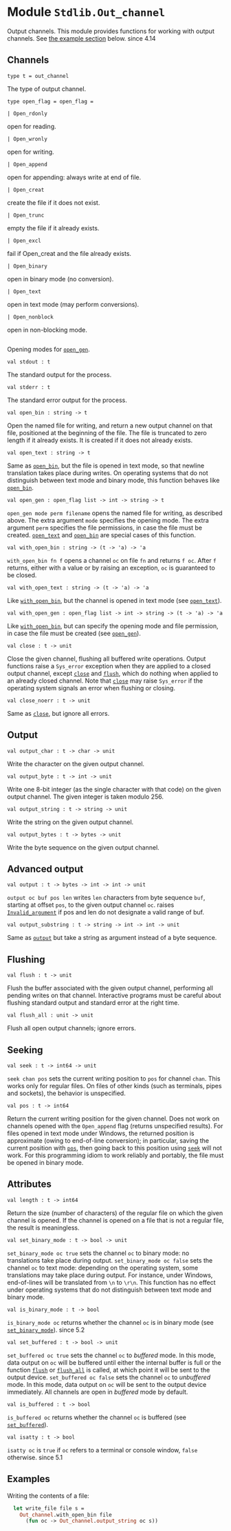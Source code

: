 # Module `Stdlib.Out_channel`
Output channels.
This module provides functions for working with output channels.
See [the example section](./#examples) below.
since 4.14
## Channels
```
type t = out_channel
```
The type of output channel.
```
type open_flag = open_flag = 
```
```
| Open_rdonly
```
open for reading.
```
| Open_wronly
```
open for writing.
```
| Open_append
```
open for appending: always write at end of file.
```
| Open_creat
```
create the file if it does not exist.
```
| Open_trunc
```
empty the file if it already exists.
```
| Open_excl
```
fail if Open\_creat and the file already exists.
```
| Open_binary
```
open in binary mode (no conversion).
```
| Open_text
```
open in text mode (may perform conversions).
```
| Open_nonblock
```
open in non-blocking mode.
```

```
Opening modes for [`open_gen`](./#val-open_gen).
```
val stdout : t
```
The standard output for the process.
```
val stderr : t
```
The standard error output for the process.
```
val open_bin : string -> t
```
Open the named file for writing, and return a new output channel on that file, positioned at the beginning of the file. The file is truncated to zero length if it already exists. It is created if it does not already exists.
```
val open_text : string -> t
```
Same as [`open_bin`](./#val-open_bin), but the file is opened in text mode, so that newline translation takes place during writes. On operating systems that do not distinguish between text mode and binary mode, this function behaves like [`open_bin`](./#val-open_bin).
```
val open_gen : open_flag list -> int -> string -> t
```
`open_gen mode perm filename` opens the named file for writing, as described above. The extra argument `mode` specifies the opening mode. The extra argument `perm` specifies the file permissions, in case the file must be created. [`open_text`](./#val-open_text) and [`open_bin`](./#val-open_bin) are special cases of this function.
```
val with_open_bin : string -> (t -> 'a) -> 'a
```
`with_open_bin fn f` opens a channel `oc` on file `fn` and returns `f oc`. After `f` returns, either with a value or by raising an exception, `oc` is guaranteed to be closed.
```
val with_open_text : string -> (t -> 'a) -> 'a
```
Like [`with_open_bin`](./#val-with_open_bin), but the channel is opened in text mode (see [`open_text`](./#val-open_text)).
```
val with_open_gen : open_flag list -> int -> string -> (t -> 'a) -> 'a
```
Like [`with_open_bin`](./#val-with_open_bin), but can specify the opening mode and file permission, in case the file must be created (see [`open_gen`](./#val-open_gen)).
```
val close : t -> unit
```
Close the given channel, flushing all buffered write operations. Output functions raise a `Sys_error` exception when they are applied to a closed output channel, except [`close`](./#val-close) and [`flush`](./#val-flush), which do nothing when applied to an already closed channel. Note that [`close`](./#val-close) may raise `Sys_error` if the operating system signals an error when flushing or closing.
```
val close_noerr : t -> unit
```
Same as [`close`](./#val-close), but ignore all errors.
## Output
```
val output_char : t -> char -> unit
```
Write the character on the given output channel.
```
val output_byte : t -> int -> unit
```
Write one 8-bit integer (as the single character with that code) on the given output channel. The given integer is taken modulo 256.
```
val output_string : t -> string -> unit
```
Write the string on the given output channel.
```
val output_bytes : t -> bytes -> unit
```
Write the byte sequence on the given output channel.
## Advanced output
```
val output : t -> bytes -> int -> int -> unit
```
`output oc buf pos len` writes `len` characters from byte sequence `buf`, starting at offset `pos`, to the given output channel `oc`.
raises [`Invalid_argument`](./Stdlib.md#exception-Invalid_argument) if pos and len do not designate a valid range of buf.
```
val output_substring : t -> string -> int -> int -> unit
```
Same as [`output`](./#val-output) but take a string as argument instead of a byte sequence.
## Flushing
```
val flush : t -> unit
```
Flush the buffer associated with the given output channel, performing all pending writes on that channel. Interactive programs must be careful about flushing standard output and standard error at the right time.
```
val flush_all : unit -> unit
```
Flush all open output channels; ignore errors.
## Seeking
```
val seek : t -> int64 -> unit
```
`seek chan pos` sets the current writing position to `pos` for channel `chan`. This works only for regular files. On files of other kinds (such as terminals, pipes and sockets), the behavior is unspecified.
```
val pos : t -> int64
```
Return the current writing position for the given channel. Does not work on channels opened with the `Open_append` flag (returns unspecified results).
For files opened in text mode under Windows, the returned position is approximate (owing to end-of-line conversion); in particular, saving the current position with [`pos`](./#val-pos), then going back to this position using [`seek`](./#val-seek) will not work. For this programming idiom to work reliably and portably, the file must be opened in binary mode.
## Attributes
```
val length : t -> int64
```
Return the size (number of characters) of the regular file on which the given channel is opened. If the channel is opened on a file that is not a regular file, the result is meaningless.
```
val set_binary_mode : t -> bool -> unit
```
`set_binary_mode oc true` sets the channel `oc` to binary mode: no translations take place during output.
`set_binary_mode oc false` sets the channel `oc` to text mode: depending on the operating system, some translations may take place during output. For instance, under Windows, end-of-lines will be translated from `\n` to `\r\n`.
This function has no effect under operating systems that do not distinguish between text mode and binary mode.
```
val is_binary_mode : t -> bool
```
`is_binary_mode oc` returns whether the channel `oc` is in binary mode (see [`set_binary_mode`](./#val-set_binary_mode)).
since 5.2
```
val set_buffered : t -> bool -> unit
```
`set_buffered oc true` sets the channel `oc` to *buffered* mode. In this mode, data output on `oc` will be buffered until either the internal buffer is full or the function [`flush`](./#val-flush) or [`flush_all`](./#val-flush_all) is called, at which point it will be sent to the output device.
`set_buffered oc false` sets the channel `oc` to *unbuffered* mode. In this mode, data output on `oc` will be sent to the output device immediately.
All channels are open in *buffered* mode by default.
```
val is_buffered : t -> bool
```
`is_buffered oc` returns whether the channel `oc` is buffered (see [`set_buffered`](./#val-set_buffered)).
```
val isatty : t -> bool
```
`isatty oc` is `true` if `oc` refers to a terminal or console window, `false` otherwise.
since 5.1
## Examples
Writing the contents of a file:
```ocaml
  let write_file file s =
    Out_channel.with_open_bin file
      (fun oc -> Out_channel.output_string oc s))
```